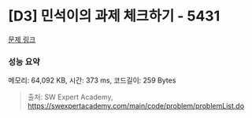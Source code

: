 # [D3] 민석이의 과제 체크하기 - 5431 

[문제 링크](https://swexpertacademy.com/main/code/problem/problemDetail.do?contestProbId=AWVl3rWKDBYDFAXm) 

### 성능 요약

메모리: 64,092 KB, 시간: 373 ms, 코드길이: 259 Bytes



> 출처: SW Expert Academy, https://swexpertacademy.com/main/code/problem/problemList.do